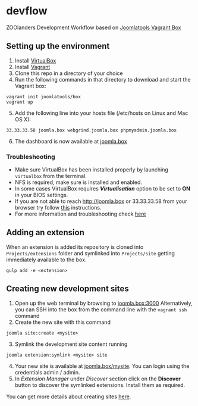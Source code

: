 # devflow

ZOOlanders Development Workflow based on [Joomlatools Vagrant Box](http://developer.joomlatools.com/tools/vagrant.html)

## Setting up the environment

1. Install [VirtualBox](https://www.virtualbox.org/wiki/Downloads)
2. Install [Vagrant](https://www.vagrantup.com/downloads.html)
3. Clone this repo in a directory of your choice
4. Run the following commands in that directory to download and start the Vagrant box:

 ```
 vagrant init joomlatools/box
 vagrant up
 ```

5. Add the following line into your hosts file (/etc/hosts on Linux and Mac OS X):

 ```
 33.33.33.58 joomla.box webgrind.joomla.box phpmyadmin.joomla.box
 ```

6. The dashboard is now available at [joomla.box](http://joomla.box)


### Troubleshooting
- Make sure VirtualBox has been installed properly by launching `virtualbox` from the terminal.
- NFS is required, make sure is installed and enabled.
- In some cases VirtualBox requires ***Virtualisation*** option to be set to **ON** in your BIOS settings.
- If you are not able to reach http://joomla.box or 33.33.33.58 from your browser try follow [this](http://lucrussell.com/unable-to-connect-to-vagrant-guest-vms-in-a-private-network-2) instructions.
- For more information and troubleshooting check [here](http://developer.joomlatools.com/tools/vagrant/getting-started.html)

## Adding an extension

When an extension is added its repository is cloned into `Projects/extensions` folder and symlinked into `Projects/site` getting immediately available to the box.

```
gulp add -e <extension>
```

## Creating new development sites

1. Open up the web terminal by browsing to [joomla.box:3000](http://joomla.box:3000) Alternatively, you can SSH into the box from the command line with the `vagrant ssh` command
2. Create the new site with this command
 ```
 joomla site:create <mysite>
 ```
3. Symlink the development site content running   
 ```
 joomla extension:symlink <mysite> site
 ```
4. Your new site is available at [joomla.box/mysite](http://joomla.box/mysite). You can login using the credentials admin / admin.
5. In *Extension Manager* under *Discover* section click on the **Discover** button to discover the symlinked extensions. Install them as required.

You can get more details about creating sites [here](http://developer.joomlatools.com/tools/vagrant/getting-started.html#creating-new-joomla-sites).
